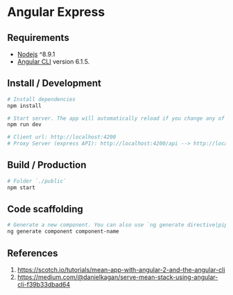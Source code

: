 # Angular Express

## Requirements
- [Nodejs](https://nodejs.org/en/) ^8.9.1
- [Angular CLI](https://github.com/angular/angular-cli) version 6.1.5.

## Install / Development

```bash
# Install dependencies
npm install

# Start server. The app will automatically reload if you change any of the web app (src/app) or server files.
npm run dev

# Client url: http://localhost:4200
# Proxy Server (express API): http://localhost:4200/api --> http://localhost:8000/api
```

## Build / Production

```bash
# Folder `./public`
npm start
```

## Code scaffolding
```bash
# Generate a new component. You can also use `ng generate directive|pipe|service|class|guard|interface|enum|module`
ng generate component component-name
```

## References
1. https://scotch.io/tutorials/mean-app-with-angular-2-and-the-angular-cli
2. https://medium.com/@danielkagan/serve-mean-stack-using-angular-cli-f39b33dbad64
